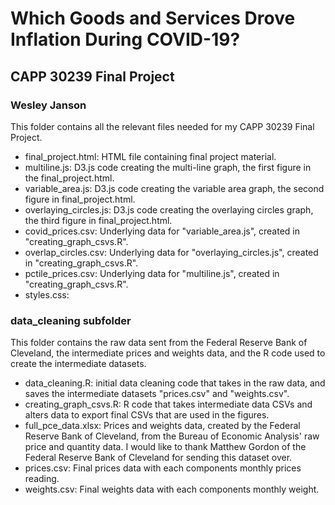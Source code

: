 # Which Goods and Services Drove Inflation During COVID-19?
## CAPP 30239 Final Project
### Wesley Janson

This folder contains all the relevant files needed for my CAPP 30239 Final Project.

* final_project.html: HTML file containing final project material.
* multiline.js: D3.js code creating the multi-line graph, the first figure in the final_project.html.
* variable_area.js: D3.js code creating the variable area graph, the second figure in final_project.html.
* overlaying_circles.js: D3.js code creating the overlaying circles graph, the third figure in final_project.html.
* covid_prices.csv: Underlying data for "variable_area.js", created in "creating_graph_csvs.R".
* overlap_circles.csv: Underlying data for "overlaying_circles.js", created in "creating_graph_csvs.R".
* pctile_prices.csv: Underlying data for "multiline.js", created in "creating_graph_csvs.R".
* styles.css: 

### data_cleaning subfolder
This folder contains the raw data sent from the Federal Reserve Bank of Cleveland, the intermediate prices and weights data, and the R code
used to create the intermediate datasets. 
*   data_cleaning.R: initial data cleaning code that takes in the raw data, and saves the intermediate datasets "prices.csv" and "weights.csv".
*   creating_graph_csvs.R: R code that takes intermediate data CSVs and alters data to export final CSVs that are used in the figures.
*   full_pce_data.xlsx: Prices and weights data, created by the Federal Reserve Bank of Cleveland, from the Bureau of Economic Analysis' raw price and quantity data. I would like to thank Matthew Gordon of the Federal Reserve Bank of Cleveland for sending this dataset over.
*   prices.csv: Final prices data with each components monthly prices reading. 
*   weights.csv: Final weights data with each components monthly weight.